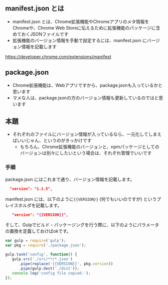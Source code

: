 
## manifest.json とは

- manifest.json とは、Chrome拡張機能やChromeアプリのメタ情報をChromeや、Chrome Web Storeに伝えるために拡張機能のパッケージに含めておくJSONファイルです
- 拡張機能のバージョン情報を手動で設定するには、manifest.json にバージョン情報を記載します

https://developer.chrome.com/extensions/manifest

## package.json

- Chrome拡張機能は、Webアプリですから、package.jsonも入っているかと思います
- マメな人は、package.jsonの方のバージョン情報も更新しているのではと思います

## 本題

- それぞれのファイルにバージョン情報が入っているなら、一元化してしまえばいいじゃん、というのがきっかけです
   - もちろん、Chrome拡張機能のバージョンと、npmパッケージとしてのバージョンは別々にしたいという場合は、それぞれ管理でいいです

### 手順

package.json にはこれまで通り、バージョン情報を記載します。

```JSON:package.json
  "version": "1.1.5",
```

manifest.json には、以下のように`{{VERSION}}` (何でもいいのですが) というプレイスホルダを記載します。

```JSON:src/manifest.json
   "version": "{{VERSION}}",
```

そして、Gulpでビルド・パッケージングを行う際に、以下のようにパラメータの置換を定義しておけばokです。

```JavaScript:gulpfile.js
var gulp = require('gulp');
var pkg = require('./package.json');

gulp.task('config', function() {
   gulp.src('./src/**/*.json')
      .pipe(replace('{{VERSION}}', pkg.version))
      .pipe(gulp.dest('./dist'));
   console.log('config file copied.');
});
```

